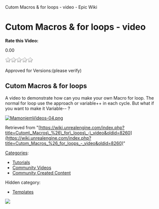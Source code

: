 Cutom Macros & for loops - video - Epic Wiki                    

Cutom Macros & for loops - video
================================

**Rate this Video:**

0.00

![](/extensions/VoteNY/images/star_off.gif)![](/extensions/VoteNY/images/star_off.gif)![](/extensions/VoteNY/images/star_off.gif)![](/extensions/VoteNY/images/star_off.gif)![](/extensions/VoteNY/images/star_off.gif)

Approved for Versions:(please verify)

**Cutom Macros & for loops**
----------------------------

A video to demonstrate how can you make your own Macro for loop. The normal for loop use the approach or variable++ in each cycle. But what if you want to make it Variable-- ?

[![MamoniemVideos-04.png](https://d26ilriwvtzlb.cloudfront.net/4/41/MamoniemVideos-04.png)](/File:MamoniemVideos-04.png)

Retrieved from "[https://wiki.unrealengine.com/index.php?title=Cutom\_Macros\_%26\_for\_loops\_-\_video&oldid=8260](https://wiki.unrealengine.com/index.php?title=Cutom_Macros_%26_for_loops_-_video&oldid=8260)"

[Categories](/Special:Categories "Special:Categories"):

*   [Tutorials](/Category:Tutorials "Category:Tutorials")
*   [Community Videos](/Category:Community_Videos "Category:Community Videos")
*   [Community Created Content](/Category:Community_Created_Content "Category:Community Created Content")

Hidden category:

*   [Templates](/Category:Templates "Category:Templates")

  ![](https://tracking.unrealengine.com/track.png)